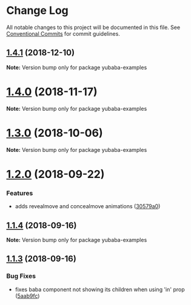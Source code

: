 # Change Log

All notable changes to this project will be documented in this file.
See [Conventional Commits](https://conventionalcommits.org) for commit guidelines.

<a name="1.4.1"></a>
## [1.4.1](https://github.com/madou/yubaba/compare/v1.4.0...v1.4.1) (2018-12-10)

**Note:** Version bump only for package yubaba-examples





<a name="1.4.0"></a>
# [1.4.0](https://github.com/madou/yubaba/compare/v1.3.0...v1.4.0) (2018-11-17)

**Note:** Version bump only for package yubaba-examples





<a name="1.3.0"></a>
# [1.3.0](https://github.com/madou/yubaba/compare/v1.2.0...v1.3.0) (2018-10-06)

**Note:** Version bump only for package yubaba-examples





<a name="1.2.0"></a>
# [1.2.0](https://github.com/madou/yubaba/compare/v1.1.4...v1.2.0) (2018-09-22)


### Features

* adds revealmove and concealmove animations ([30579a0](https://github.com/madou/yubaba/commit/30579a0))





<a name="1.1.4"></a>
## [1.1.4](https://github.com/madou/yubaba/compare/v1.1.3...v1.1.4) (2018-09-16)

**Note:** Version bump only for package yubaba-examples





<a name="1.1.3"></a>
## [1.1.3](https://github.com/madou/yubaba/compare/v1.1.2...v1.1.3) (2018-09-16)


### Bug Fixes

* fixes baba component not showing its children when using 'in' prop ([5aab9fc](https://github.com/madou/yubaba/commit/5aab9fc))
